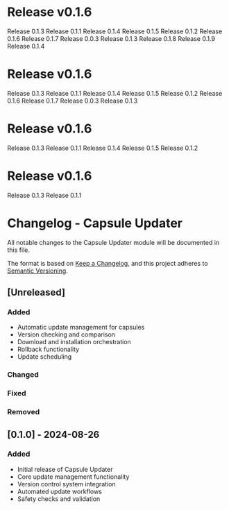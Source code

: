 # Release v0.1.6


Release 0.1.3
Release 0.1.1
Release 0.1.4
Release 0.1.5
Release 0.1.2
Release 0.1.6
Release 0.1.7
Release 0.0.3
Release 0.1.3
Release 0.1.8
Release 0.1.9
Release 0.1.4
# Release v0.1.6


Release 0.1.3
Release 0.1.1
Release 0.1.4
Release 0.1.5
Release 0.1.2
Release 0.1.6
Release 0.1.7
Release 0.0.3
Release 0.1.3
# Release v0.1.6


Release 0.1.3
Release 0.1.1
Release 0.1.4
Release 0.1.5
Release 0.1.2
# Release v0.1.6


Release 0.1.3
Release 0.1.1
# Changelog - Capsule Updater

All notable changes to the Capsule Updater module will be documented in this file.

The format is based on [Keep a Changelog](https://keepachangelog.com/en/1.0.0/),
and this project adheres to [Semantic Versioning](https://semver.org/spec/v2.0.0.html).

## [Unreleased]

### Added
- Automatic update management for capsules
- Version checking and comparison
- Download and installation orchestration
- Rollback functionality
- Update scheduling

### Changed

### Fixed

### Removed

## [0.1.0] - 2024-08-26

### Added
- Initial release of Capsule Updater
- Core update management functionality
- Version control system integration
- Automated update workflows
- Safety checks and validation